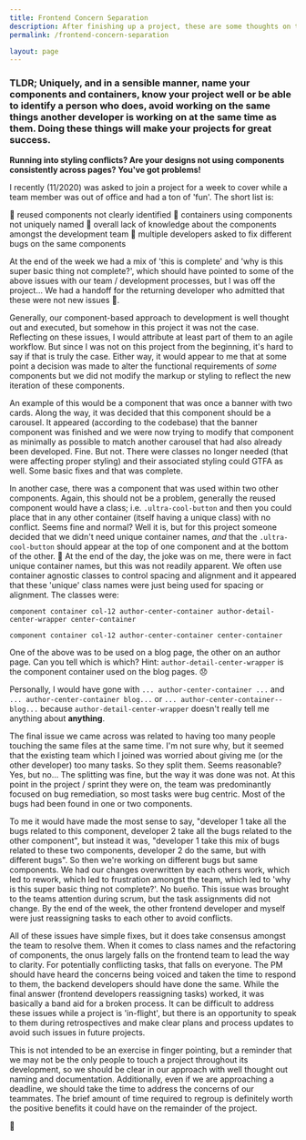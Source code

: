 ```yaml
---
title: Frontend Concern Separation
description: After finishing up a project, these are some thoughts on the separation of concerns from a frontend perspective.
permalink: /frontend-concern-separation

layout: page
---
```


### TLDR; Uniquely, and in a sensible manner, name your components and containers, know your project well or be able to identify a person who does, avoid working on the same things another developer is working on at the same time as them. Doing these things will make your projects for great success.

**Running into styling conflicts? Are your designs not using components consistently across pages? You've got problems!**

I recently (11/2020) was asked to join a project for a week to cover while a team member was out of office and had a ton of 'fun'. The short list is:

🚩 reused components not clearly identified
🚩 containers using components not uniquely named
🚩 overall lack of knowledge about the components amongst the development team
🚩 multiple developers asked to fix different bugs on the same components

At the end of the week we had a mix of 'this is complete' and 'why is this super basic thing not complete?', which should have pointed to some of the above issues with our team / development processes, but I was off the project... We had a handoff for the returning developer who admitted that these were not new issues 🚩.

Generally, our component-based approach to development is well thought out and executed, but somehow in this project it was not the case. Reflecting on these issues, I would attribute at least part of them to an agile workflow. But since I was not on this project from the beginning, it's hard to say if that is truly the case. Either way, it would appear to me that at some point a decision was made to alter the functional requirements of *some* components but we did not modify the markup or styling to reflect the new iteration of these components.

An example of this would be a component that was once a banner with two cards. Along the way, it was decided that this component should be a carousel. It appeared (according to the codebase) that the banner component was finished and we were now trying to modify that component as minimally as possible to match another carousel that had also already been developed. Fine. But not. There were classes no longer needed (that were affecting proper styling) and their associated styling could GTFA as well. Some basic fixes and that was complete.

In another case, there was a component that was used within two other components. Again, this should not be a problem, generally the reused component would have a class; i.e. `.ultra-cool-button` and then you could place that in any other container (itself having a unique class) with no conflict. Seems fine and normal? Well it is, but for this project someone decided that we didn't need unique container names, *and* that the `.ultra-cool-button` should appear at the top of one component and at the bottom of the other. 🤔 At the end of the day, the joke was on me, there were in fact unique container names, but this was not readily apparent. We often use container agnostic classes to control spacing and alignment and it appeared that these 'unique' class names were just being used for spacing or alignment. The classes were:

`component container col-12 author-center-container author-detail-center-wrapper center-container`

`component container col-12 author-center-container center-container`

One of the above was to be used on a blog page, the other on an author page. Can you tell which is which? Hint: `author-detail-center-wrapper` is the component container used on the blog pages. 😞

Personally, I would have gone with `... author-center-container ...` and `... author-center-container blog...` or `... author-center-container--blog...` because `author-detail-center-wrapper` doesn't really tell me anything about **anything**.

The final issue we came across was related to having too many people touching the same files at the same time. I'm not sure why, but it seemed that the existing team which I joined was worried about giving me (or the other developer) too many tasks. So they split them. Seems reasonable? Yes, but no... The splitting was fine, but the way it was done was not. At this point in the project / sprint they were on, the team was predominantly focused on bug remediation, so most tasks were bug centric. Most of the bugs had been found in one or two components.

To me it would have made the most sense to say, "developer 1 take all the bugs related to this component, developer 2 take all the bugs related to the other component", but instead it was, "developer 1 take this mix of bugs related to these two components, developer 2 do the same, but with different bugs". So then we're working on different bugs but same components. We had our changes overwritten by each others work, which led to rework, which led to frustration amongst the team, which led to 'why is this super basic thing not complete?'. No bueño. This issue was brought to the teams attention during scrum, but the task assignments did not change. By the end of the week, the other frontend developer and myself were just reassigning tasks to each other to avoid conflicts.

All of these issues have simple fixes, but it does take consensus amongst the team to resolve them. When it comes to class names and the refactoring of components, the onus largely falls on the frontend team to lead the way to clarity. For potentially conflicting tasks, that falls on everyone. The PM should have heard the concerns being voiced and taken the time to respond to them, the backend developers should have done the same. While the final answer (frontend developers reassigning tasks) worked, it was basically a band aid for a broken process. It can be difficult to address these issues while a project is 'in-flight', but there is an opportunity to speak to them during retrospectives and make clear plans and process updates to avoid such issues in future projects.

This is not intended to be an exercise in finger pointing, but a reminder that we may not be the only people to touch a project throughout its development, so we should be clear in our approach with well thought out naming and documentation. Additionally, even if we are approaching a deadline, we should take the time to address the concerns of our teammates. The brief amount of time required to regroup is definitely worth the positive benefits it could have on the remainder of the project.

🎉